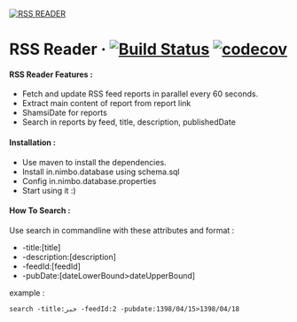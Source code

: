 [![RSS READER](http://uupload.ir/files/9fje_rss-icon.png)](https://github.com/hamidrezash2000/RSS_Reader) 
# RSS Reader &middot;  [![Build Status](https://api.travis-ci.com/hamidrezash2000/rss_reader.svg?branch=master)](https://api.travis-ci.com/hamidrezash2000/rss_reader) [![codecov](https://codecov.io/gh/hamidrezash2000/RSS_Reader/branch/master/graph/badge.svg)](https://codecov.io/gh/hamidrezash2000/RSS_Reader)


#### RSS Reader Features :

  - Fetch and update RSS feed reports in parallel every 60 seconds. 
  - Extract main content of report from report link
  - ShamsiDate for reports
  - Search in reports by feed, title, description, publishedDate

#### Installation :

- Use maven to install the dependencies.
- Install in.nimbo.database using schema.sql
- Config in.nimbo.database.properties
- Start using it :)

#### How To Search :
Use search in commandline with these attributes and format :
- -title:[title]
- -description:[description]
- -feedId:[feedId]
- -pubDate:[dateLowerBound>dateUpperBound]

example : 
```
search -title:خبر -feedId:2 -pubdate:1398/04/15>1398/04/18
```
